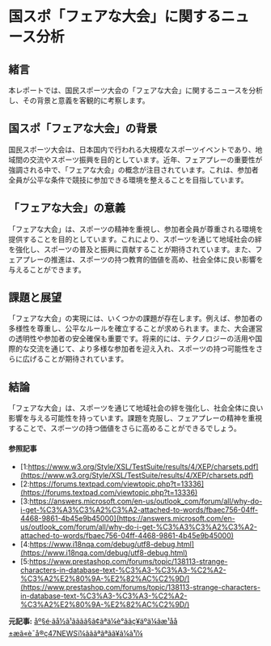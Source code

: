 # 国スポ「フェアな大会」に関するニュース分析

## 緒言

本レポートでは、国民スポーツ大会の「フェアな大会」に関するニュースを分析し、その背景と意義を客観的に考察します。

## 国スポ「フェアな大会」の背景

国民スポーツ大会は、日本国内で行われる大規模なスポーツイベントであり、地域間の交流やスポーツ振興を目的としています。近年、フェアプレーの重要性が強調される中で、「フェアな大会」の概念が注目されています。これは、参加者全員が公平な条件で競技に参加できる環境を整えることを目指しています。

## 「フェアな大会」の意義

「フェアな大会」は、スポーツの精神を重視し、参加者全員が尊重される環境を提供することを目的としています。これにより、スポーツを通じて地域社会の絆を強化し、スポーツの普及と振興に貢献することが期待されています。また、フェアプレーの推進は、スポーツの持つ教育的価値を高め、社会全体に良い影響を与えることができます。

## 課題と展望

「フェアな大会」の実現には、いくつかの課題が存在します。例えば、参加者の多様性を尊重し、公平なルールを確立することが求められます。また、大会運営の透明性や参加者の安全確保も重要です。将来的には、テクノロジーの活用や国際的な交流を通じて、より多様な参加者を迎え入れ、スポーツの持つ可能性をさらに広げることが期待されています。

## 結論

「フェアな大会」は、スポーツを通じて地域社会の絆を強化し、社会全体に良い影響を与える可能性を持っています。課題を克服し、フェアプレーの精神を重視することで、スポーツの持つ価値をさらに高めることができるでしょう。

#### 参照記事
- [1:https://www.w3.org/Style/XSL/TestSuite/results/4/XEP/charsets.pdf](https://www.w3.org/Style/XSL/TestSuite/results/4/XEP/charsets.pdf)
- [2:https://forums.textpad.com/viewtopic.php?t=13336](https://forums.textpad.com/viewtopic.php?t=13336)
- [3:https://answers.microsoft.com/en-us/outlook_com/forum/all/why-do-i-get-%C3%A3%C3%A2%C3%A2-attached-to-words/fbaec756-04ff-4468-9861-4b45e9b45000](https://answers.microsoft.com/en-us/outlook_com/forum/all/why-do-i-get-%C3%A3%C3%A2%C3%A2-attached-to-words/fbaec756-04ff-4468-9861-4b45e9b45000)
- [4:https://www.i18nqa.com/debug/utf8-debug.html](https://www.i18nqa.com/debug/utf8-debug.html)
- [5:https://www.prestashop.com/forums/topic/138113-strange-characters-in-database-text-%C3%A3-%C3%A3-%C2%A2-%C3%A2%E2%80%9A-%E2%82%AC%C2%9D/](https://www.prestashop.com/forums/topic/138113-strange-characters-in-database-text-%C3%A3-%C3%A3-%C2%A2-%C3%A2%E2%80%9A-%E2%82%AC%C2%9D/)


**元記事:** [åº§é·ãå½ã¹ãããã§ã¢ãªä¼è­°ããç¥äºä¼ãæ¹åå±æã«è¯å®ç47NEWSï¼ãããªãªãã¥ã¼ã¹ï¼](https://www.47news.jp/12285054.html)